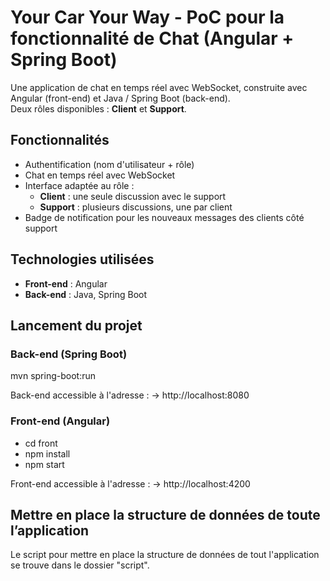 # Your Car Your Way - PoC pour la fonctionnalité de Chat (Angular + Spring Boot)

Une application de chat en temps réel avec WebSocket, construite avec Angular (front-end) et Java / Spring Boot (back-end).  
Deux rôles disponibles : **Client** et **Support**.

## Fonctionnalités

- Authentification (nom d'utilisateur + rôle)
- Chat en temps réel avec WebSocket 
- Interface adaptée au rôle :
  - **Client** : une seule discussion avec le support
  - **Support** : plusieurs discussions, une par client
- Badge de notification pour les nouveaux messages des clients côté support

## Technologies utilisées

- **Front-end** : Angular
- **Back-end** : Java, Spring Boot

## Lancement du projet

### Back-end (Spring Boot)

mvn spring-boot:run

Back-end accessible à l'adresse :
→ http://localhost:8080

### Front-end (Angular)

- cd front
- npm install
- npm start

Front-end accessible à l'adresse :
→ http://localhost:4200

## Mettre en place la structure de données de toute l’application

Le script pour mettre en place la structure de données de tout l'application se trouve dans le dossier "script".

